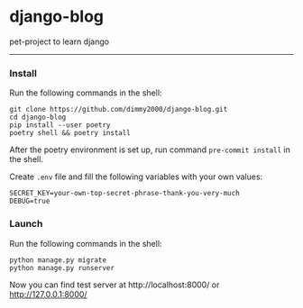 # django-blog
pet-project to learn django

---
### Install
Run the following commands in the shell:
```shell
git clone https://github.com/dimmy2000/django-blog.git
cd django-blog
pip install --user poetry
poetry shell && poetry install
```

After the poetry environment is set up, run command `pre-commit install` in the shell.

Create `.env` file and fill the following variables with your own values:
```dotenv
SECRET_KEY=your-own-top-secret-phrase-thank-you-very-much
DEBUG=true
```
### Launch

Run the following commands in the shell:
```shell
python manage.py migrate
python manage.py runserver
```
Now you can find test server at http://localhost:8000/ or http://127.0.0.1:8000/
